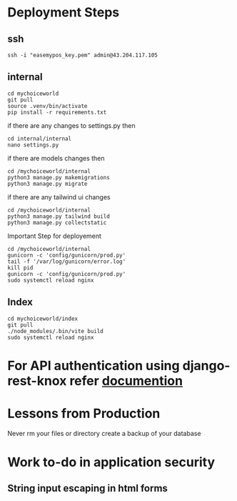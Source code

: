 # Deployment Steps

## ssh

```
ssh -i "easemypos_key.pem" admin@43.204.117.105
```

## internal

```
cd mychoiceworld
git pull
source .venv/bin/activate
pip install -r requirements.txt

```
if there are any changes to settings.py then 
```
cd internal/internal
nano settings.py
```
if there are models changes then
```
cd /mychoiceworld/internal
python3 manage.py makemigrations
python3 manage.py migrate
```

if there are any tailwind ui changes
```
cd /mychoiceworld/internal
python3 manage.py tailwind build
python3 manage.py collectstatic
```

Important Step for deployement
```
cd /mychoiceworld/internal
gunicorn -c 'config/gunicorn/prod.py'
tail -f '/var/log/gunicorn/error.log'
kill pid
gunicorn -c 'config/gunicorn/prod.py'
sudo systemctl reload nginx
```


## Index

``` 
cd mychoiceworld/index
git pull
./node_modules/.bin/vite build 
sudo systemctl reload nginx

```



# For API authentication using django-rest-knox refer [documention](https://jazzband.github.io/django-rest-knox/)


# Lessons from Production

Never rm your files or directory
create a backup of your database


# Work to-do in application security

## String input escaping in html forms


